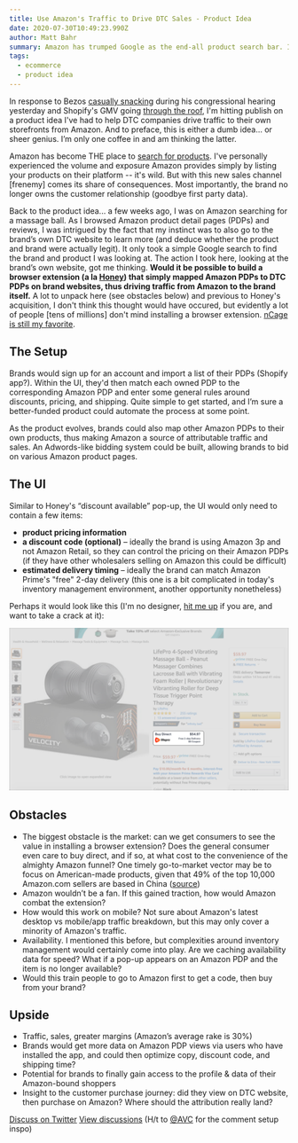 ```yaml
---
title: Use Amazon's Traffic to Drive DTC Sales - Product Idea
date: 2020-07-30T10:49:23.990Z
author: Matt Bahr
summary: Amazon has trumped Google as the end-all product search bar. Is a browser extension the answer to driving more direct DTC sales? 
tags:
  - ecommerce
  - product idea
---
```


In response to Bezos [casually snacking](https://twitter.com/NYDailyNews/status/1288607707101114368) during his congressional hearing yesterday and Shopify's GMV going [through the roof](https://twitter.com/jaminball/status/1288463895649116160), I'm hitting publish on a product idea I've had to help DTC companies drive traffic to their own storefronts from Amazon. And to preface, this is either a dumb idea... or sheer genius. I’m only one coffee in and am thinking the latter.

Amazon has become THE place to [search for products](https://www.retaildive.com/news/amazon-now-dominates-google-in-product-search/531822/). I've personally experienced the volume and exposure Amazon provides simply by listing your products on their platform -- it's wild. But with this new sales channel [frenemy] comes its share of consequences. Most importantly, the brand no longer owns the customer relationship (goodbye first party data).

Back to the product idea... a few weeks ago, I was on Amazon searching for a massage ball. As I browsed Amazon product detail pages (PDPs) and reviews, I was intrigued by the fact that my instinct was to also go to the brand’s own DTC website to learn more (and deduce whether the product and brand were actually legit). It only took a simple Google search to find the brand and product I was looking at. The action I took here, looking at the brand’s own website, got me thinking. **Would it be possible to build a browser extension (a la [Honey](https://www.joinhoney.com/)) that simply mapped Amazon PDPs to DTC PDPs on brand websites, thus driving traffic from Amazon to the brand itself.** A lot to unpack here (see obstacles below) and previous to Honey's acquisition, I don't think this thought would have occured, but evidently a lot of people [tens of millions] don't mind installing a browser extension. [nCage is still my favorite](https://chrome.google.com/webstore/detail/ncage/mpnfndnehgmmonhfcfdnaemdeokofgaf?hl=en).

## The Setup 

Brands would sign up for an account and import a list of their PDPs (Shopify app?). Within the UI, they'd then match each owned PDP to the corresponding Amazon PDP and enter some general rules around discounts, pricing, and shipping. Quite simple to get started, and I’m sure a better-funded product could automate the process at some point. 

As the product evolves, brands could also map other Amazon PDPs to their own products, thus making Amazon a source of attributable traffic and sales. An Adwords-like bidding system could be built, allowing brands to bid on various Amazon product pages.

## The UI 

Similar to Honey's “discount available” pop-up, the UI would only need to contain a few items: 
* **product pricing information**
* **a discount code (optional)** – ideally the brand is using Amazon 3p and not Amazon Retail, so they can control the pricing on their Amazon PDPs (if they have other wholesalers selling on Amazon this could be difficult)
* **estimated delivery timing** – ideally the brand can match Amazon Prime's "free" 2-day delivery (this one is a bit complicated in today's inventory management environment, another opportunity nonetheless) 

Perhaps it would look like this (I'm no designer, [hit me up](https://twitter.com/mattrbahr) if you are, and want to take a crack at it):

![DTC Browser Extension](/static/img/dtc-browser-extension.png "DTC Browser Extension") 

## Obstacles 
* The biggest obstacle is the market: can we get consumers to see the value in installing a browser extension? Does the general consumer even care to buy direct, and if so, at what cost to the convenience of the almighty Amazon funnel? One timely go-to-market vector may be to focus on American-made products, given that 49% of the top 10,000 Amazon.com sellers are based in China ([source](https://www.marketplacepulse.com/articles/chinese-sellers-outnumber-us-sellers-on-amazoncom))
* Amazon wouldn’t be a fan. If this gained traction, how would Amazon combat the extension? 
* How would this work on mobile? Not sure about Amazon's latest desktop vs mobile/app traffic breakdown, but this may only cover a minority of Amazon's traffic. 
* Availability. I mentioned this before, but complexities around inventory management would certainly come into play. Are we caching availability data for speed? What if a pop-up appears on an Amazon PDP and the item is no longer available? 
* Would this train people to go to Amazon first to get a code, then buy from your brand?

## Upside
* Traffic, sales, greater margins (Amazon’s average rake is 30%)
* Brands would get more data on Amazon PDP views via users who have installed the app, and could then optimize copy, discount code, and shipping time?
* Potential for brands to finally gain access to the profile & data of their Amazon-bound shoppers
* Insight to the customer purchase journey: did they view on DTC website, then purchase on Amazon? Where should the attribution really land?

[Discuss on Twitter](https://twitter.com/intent/tweet?in_reply_to=1288849590146523139)
[View discussions](https://twitter.com/mattrbahr/status/1288849590146523139)
(H/t to [@AVC](https://twitter.com/avc/) for the comment setup inspo)
